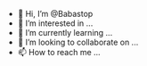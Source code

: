 - 👋 Hi, I’m @Babastop
- 👀 I’m interested in ...
- 🌱 I’m currently learning ...
- 💞️ I’m looking to collaborate on ...
- 📫 How to reach me ...

<!---
Babastop/Babastop is a ✨ special ✨ repository because its `README.md` (this file) appears on your GitHub profile.
You can click the Preview link to take a look at your changes.
--->
